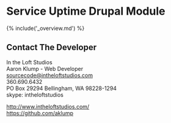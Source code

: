 # Service Uptime Drupal Module

{% include('_overview.md') %}

## Contact The Developer

In the Loft Studios  
Aaron Klump - Web Developer  
sourcecode@intheloftstudios.com  
360.690.6432  
PO Box 29294 Bellingham, WA 98228-1294  
skype: intheloftstudios  

<http://www.intheloftstudios.com/>  
<https://github.com/aklump>  

